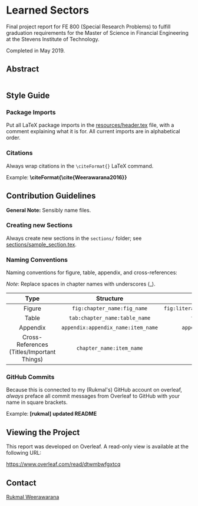 # Learned Sectors

Final project report for FE 800 (Special Research Problems) to fulfill graduation requirements for the Master of Science in Financial Engineering at the Stevens Institute of Technology.

Completed in May 2019.

## Abstract

```

```


## Style Guide

### Package Imports

Put all LaTeX package imports in the [resources/header.tex](resources/header.tex) file, with a comment explaining what it is for. All current imports are in alphabetical order.

### Citations

Always wrap citations in the `\citeFormat{}` LaTeX command.

Example: **\citeFormat{\cite{Weerawarana2016}}**



## Contribution Guidelines

**General Note:** Sensibly name files.

### Creating new Sections

Always create new sections in the `sections/` folder; see [sections/sample_section.tex](sections/sample_section.tex).

### Naming Conventions

Naming conventions for figure, table, appendix, and cross-references:

*Note*: Replace spaces in chapter names with underscores (_).

|Type|Structure|Example|
|:--:|:-------:|:-----:|
|Figure|`fig:chapter_name:fig_name`|`fig:literature_review:article_architecture_diagram`|
|Table|`tab:chapter_name:table_name`|`tab:literature_review:table_name`|
|Appendix|`appendix:appendix_name:item_name`|`appendix:backtest_data:portfolio_value`|
|Cross-References (Titles/Important Things)|`chapter_name:item_name`|`research_goals:clustering`|

### GitHub Commits

Because this is connected to my (Rukmal's) GitHub account on overleaf, *always* preface all commit messages from Overleaf to GitHub with your name in square brackets.

Example: **[rukmal] updated README**

## Viewing the Project

This report was developed on Overleaf. A read-only view is available at the following URL:

https://www.overleaf.com/read/dtwmbwfgxtcq

## Contact

[Rukmal Weerawarana](http://rukmal.me)